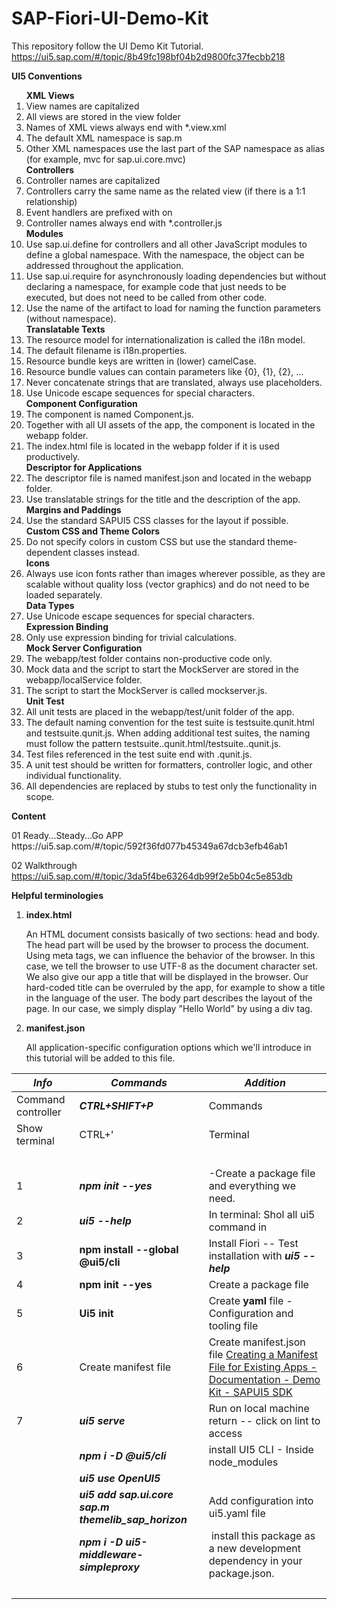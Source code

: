 # SAP-Fiori-UI-Demo-Kit
This repository follow the UI Demo Kit Tutorial.
https://ui5.sap.com/#/topic/8b49fc198bf04b2d9800fc37fecbb218

<strong> UI5 Conventions</strong>
<p><ol>
	<strong> XML Views</strong>
	<li>View names are capitalized</li>
	<li>All views are stored in the view folder</li>
	<li>Names of XML views always end with *.view.xml</li>
	<li>The default XML namespace is sap.m</li>
	<li>Other XML namespaces use the last part of the SAP namespace as alias (for example, mvc for sap.ui.core.mvc)</li>
	<strong> Controllers</strong>
	<li>Controller names are capitalized</li>
	<li>Controllers carry the same name as the related view (if there is a 1:1 relationship)</li>
	<li>Event handlers are prefixed with on</li>
	<li>Controller names always end with *.controller.js</li>
	<strong> Modules</strong>
	<li>Use sap.ui.define for controllers and all other JavaScript modules to define a global namespace. With the namespace, the object can be addressed throughout the application.</li>
	<li>Use sap.ui.require for asynchronously loading dependencies but without declaring a namespace, for example code that just needs to be executed, but does not need to be called from other code.</li>
	<li>Use the name of the artifact to load for naming the function parameters (without namespace).</li>
	<strong> Translatable Texts</strong>
	<li>The resource model for internationalization is called the i18n model.</li>
	<li>The default filename is i18n.properties.</li>
	<li>Resource bundle keys are written in (lower) camelCase.</li>
	<li>Resource bundle values can contain parameters like {0}, {1}, {2}, …</li>
	<li>Never concatenate strings that are translated, always use placeholders.</li>
	<li>Use Unicode escape sequences for special characters.</li>
	<strong> Component Configuration</strong>
	<li>The component is named Component.js.</li>
	<li>Together with all UI assets of the app, the component is located in the webapp folder.</li>
	<li>The index.html file is located in the webapp folder if it is used productively.</li>
	<strong> Descriptor for Applications</strong>
	<li>The descriptor file is named manifest.json and located in the webapp folder.</li>
	<li>Use translatable strings for the title and the description of the app.</li>
	<strong> Margins and Paddings</strong>
	<li>Use the standard SAPUI5 CSS classes for the layout if possible.</li>
	<strong> Custom CSS and Theme Colors</strong>
	<li>Do not specify colors in custom CSS but use the standard theme-dependent classes instead.</li>
	<strong> Icons</strong>
	<li>Always use icon fonts rather than images wherever possible, as they are scalable without quality loss (vector graphics) and do not need to be loaded separately.</li>
	<strong> Data Types</strong>
	<li>Use Unicode escape sequences for special characters.</li>
	<strong> Expression Binding</strong>
	<li>Only use expression binding for trivial calculations.</li>
	<strong> Mock Server Configuration</strong>
	<li>The webapp/test folder contains non-productive code only.</li>
	<li>Mock data and the script to start the MockServer are stored in the webapp/localService folder.</li>
	<li>The script to start the MockServer is called mockserver.js.</li>
	<strong> Unit Test</strong>
	<li>All unit tests are placed in the webapp/test/unit folder of the app.</li>
	<li>The default naming convention for the test suite is testsuite.qunit.html and testsuite.qunit.js. When adding additional test suites, the naming must follow the pattern testsuite.<name>.qunit.html/testsuite.<name>.qunit.js.</li>
	<li>Test files referenced in the test suite end with .qunit.js.</li>
	<li>A unit test should be written for formatters, controller logic, and other individual functionality.</li>
	<li>All dependencies are replaced by stubs to test only the functionality in scope.</li>
</ol>
</p>
<strong> Content </strong>
<p>
01 Ready...Steady...Go APP 
https://ui5.sap.com/#/topic/592f36fd077b45349a67dcb3efb46ab1

02 Walkthrough 
https://ui5.sap.com/#/topic/3da5f4be63264db99f2e5b04c5e853db
</p>

</p>
<strong> Helpful terminologies </strong>
	<p><ol>
		<li> <strong> index.html </strong>
			<p>  
			An HTML document consists basically of two sections: head and body. The head part will be used by the browser to process the document.
			Using meta tags, we can influence the behavior of the browser. In this case, we tell the browser to use UTF-8 as the document character set.
			We also give our app a title that will be displayed in the browser. Our hard-coded title can be overruled by the app, for example to show a title in the language of the user. The body part describes the layout of 
			the page. In our case, we simply display "Hello World" by using a div tag.
			</p>
		</li>
		<li> <strong> manifest.json </strong>
			<p>  
			All application-specific configuration options which we'll introduce in this tutorial will be added to this file.
			</p>
		</li>
	</ol></p>
<p>

 **_Info_** | **_Commands_** | **_Addition_** |
| --- | --- | --- |
| Command controller | **_CTRL+SHIFT+P_** | Commands |
| Show terminal | CTRL+' | Terminal |
| &nbsp; | &nbsp; | &nbsp; |
| 1   | **_npm init --yes_** | \-Create a package file and everything we need. |
| 2   | **_ui5 --help_** | In terminal: Shol all ui5 command in |
| 3   | **npm install --global @ui5/cli** | Install Fiori -- Test installation with **_ui5 --help_** |
| 4   | **npm init --yes** | Create a package file |
| 5   | **Ui5 init** | Create **yaml** file - Configuration and tooling file |
| 6   | Create manifest file | Create manifest.json file [Creating a Manifest File for Existing Apps - Documentation - Demo Kit - SAPUI5 SDK](https://ui5.sap.com/#/topic/3a9babace121497abea8f0ea66e156d9?q=create%20a%20description%20file%20for%20existing%20apps) |
| 7   | **_ui5 serve_** | Run on local machine return -- click on lint to access |
| &nbsp; | **_npm i -D @ui5/cli_** | install UI5 CLI - Inside node_modules |
| &nbsp; | **_ui5 use OpenUI5_** | &nbsp; |
| &nbsp; | **_ui5 add sap.ui.core sap.m themelib_sap_horizon_** | Add configuration into ui5.yaml file |
| &nbsp; | **_npm i -D ui5-middleware-simpleproxy_** | &nbsp;install this package as a new development dependency in your package.json. |
| &nbsp; | &nbsp; | &nbsp; |
